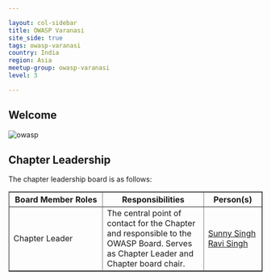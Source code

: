 ```yaml
---

layout: col-sidebar
title: OWASP Varanasi
site_side: true
tags: owasp-varanasi
country: India
region: Asia
meetup-group: owasp-varanasi
level: 3

---
```


## Welcome

![owasp](https://user-images.githubusercontent.com/41550932/210406155-4f01d87a-64f0-4520-bb98-537f40604aef.png)


Chapter Leadership
------------------
The chapter leadership board is as follows:

<table cellpadding="5" cellspacing="0" border="1">
  <tr><th>Board Member Roles</th>
      <th width="40%">Responsibilities</th>
      <th>Person(s)</th></tr>
  
  <tr><td>Chapter Leader</td>
      <td>The central point of contact for the Chapter and responsible to the OWASP Board. Serves as Chapter Leader and Chapter board chair.</td>
    <td><a href="mailto:sunny.singh@owasp.org">Sunny Singh</a><br/><a href="mailto:ravi.singh@owasp.org">Ravi Singh</a><br/></table>

